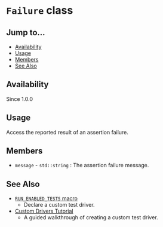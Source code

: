 # `Failure` class

## Jump to...
- [Availability](#Availability)
- [Usage](#Usage)
- [Members](#Members)
- [See Also](#See-Also)

## Availability
Since 1.0.0

## Usage

Access the reported result of an assertion failure.

## Members

- `message` - `std::string` : The assertion failure message.

## See Also

- [`RUN_ENABLED_TESTS` macro](../Macros/RUN_ENABLED_TESTS.md)
  - Declare a custom test driver.
- [Custom Drivers Tutorial](../../Tutorials/Custom-Drivers.md)
  - A guided walkthrough of creating a custom test driver.
